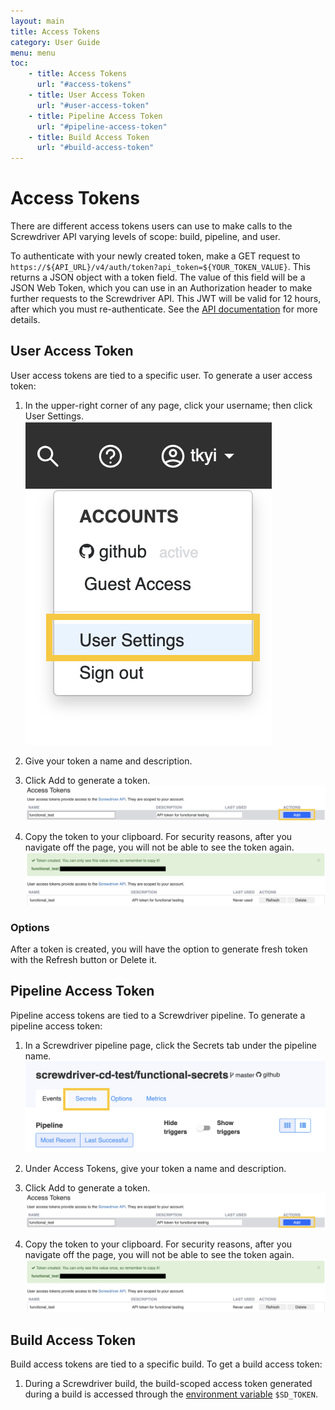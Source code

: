```yaml
---
layout: main
title: Access Tokens
category: User Guide
menu: menu
toc:
    - title: Access Tokens
      url: "#access-tokens"
    - title: User Access Token
      url: "#user-access-token"
    - title: Pipeline Access Token
      url: "#pipeline-access-token"
    - title: Build Access Token
      url: "#build-access-token"
---
```

# Access Tokens
There are different access tokens users can use to make calls to the Screwdriver API varying levels of scope: build, pipeline, and user.

To authenticate with your newly created token, make a GET request to `https://${API_URL}/v4/auth/token?api_token=${YOUR_TOKEN_VALUE}`. This returns a JSON object with a token field. The value of this field will be a JSON Web Token, which you can use in an Authorization header to make further requests to the Screwdriver API. This JWT will be valid for 12 hours, after which you must re-authenticate. See the [API documentation](./api) for more details.

## User Access Token
User access tokens are tied to a specific user.
To generate a user access token:

1. In the upper-right corner of any page, click your username; then click User Settings.
![User settings](./assets/user-settings.png)

2. Give your token a name and description.

3. Click Add to generate a token.
![User token](./assets/user-token.png)

4. Copy the token to your clipboard. For security reasons, after you navigate off the page, you will not be able to see the token again.
![Copy user token](./assets/copy-user-token.png)

### Options
After a token is created, you will have the option to generate fresh token with the Refresh button or Delete it.

## Pipeline Access Token
Pipeline access tokens are tied to a Screwdriver pipeline.
To generate a pipeline access token:

1. In a Screwdriver pipeline page, click the Secrets tab under the pipeline name.
![Pipeline secrets](./assets/pipeline-secrets.png)

2. Under Access Tokens, give your token a name and description.

3. Click Add to generate a token.
![User token](./assets/user-token.png)

4. Copy the token to your clipboard. For security reasons, after you navigate off the page, you will not be able to see the token again.
![Copy user token](./assets/copy-user-token.png)

## Build Access Token
Build access tokens are tied to a specific build.
To get a build access token:

1. During a Screwdriver build, the build-scoped access token generated during a build is accessed through the [environment variable](./environment-variables) `$SD_TOKEN`.